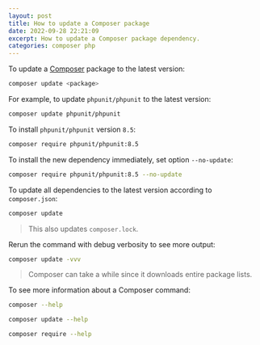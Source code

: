 ```yaml
---
layout: post
title: How to update a Composer package
date: 2022-09-28 22:21:09
excerpt: How to update a Composer package dependency.
categories: composer php
---
```


To update a [Composer](https://getcomposer.org/) package to the latest version:

```sh
composer update <package>
```

For example, to update `phpunit/phpunit` to the latest version:

```sh
composer update phpunit/phpunit
```

To install `phpunit/phpunit` version `8.5`:

```sh
composer require phpunit/phpunit:8.5
```

To install the new dependency immediately, set option `--no-update`:

```sh
composer require phpunit/phpunit:8.5 --no-update
```

To update all dependencies to the latest version according to `composer.json`:

```sh
composer update
```

> This also updates `composer.lock`.

Rerun the command with debug verbosity to see more output:

```sh
composer update -vvv
```

> Composer can take a while since it downloads entire package lists.

To see more information about a Composer command:

```sh
composer --help
```

```sh
composer update --help
```

```sh
composer require --help
```
